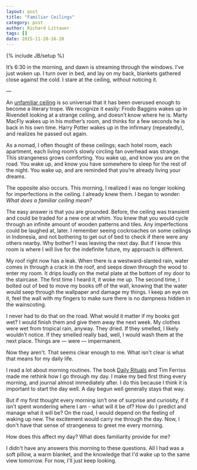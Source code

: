 ```yaml
---
layout: post
title: "Familiar Ceilings"
category: post
author: Richard Littauer
tags: []
date: 2015-11-28-16-20
---
```

{% include JB/setup %}

It’s 6:30 in the morning, and dawn is streaming through the windows. I’ve just woken up. I turn over in bed, and lay on my back, blankets gathered close against the cold. I stare at the ceiling, without noticing it.

—

An <a href="http://tvtropes.org/pmwiki/pmwiki.php/Main/UnfamiliarCeiling">unfamiliar ceiling</a> is so universal that it has been overused enough to become a literary trope. We recognize it easily: Frodo Baggins wakes up in Rivendell looking at a strange ceiling, and doesn’t know where he is. Marty MacFly wakes up in his mother’s room, and thinks for a few seconds he is back in his own time. Harry Potter wakes up in the infirmary (repeatedly), and realizes he passed out again.

As a nomad, I often thought of these ceilings; each hotel room, each apartment, each living room’s slowly circling fan overhead was strange. This strangeness grows comforting. You wake up, and know you are on the road. You wake up, and know you have somewhere to sleep for the rest of the night. You wake up, and are reminded that you’re already living your dreams.

The opposite also occurs. This morning, I realized I was no longer looking for imperfections in the ceiling. I already knew them. I began to wonder: <em>What does a familiar ceiling mean?</em>

The easy answer is that you are grounded. Before, the ceiling was transient and could be traded for a new one at whim. You knew that you would cycle through an infinite amount of wooden patterns and tiles. Any imperfections could be laughed at, later. I remember seeing cockroaches on some ceilings in Indonesia, and not bothering to get out of bed to check if there were any others nearby. Why bother? I was leaving the next day. But if I know this room is where I will live for the indefinite future, my approach is different.

My roof right now has a leak. When there is a westward-slanted rain, water comes in through a crack in the roof, and seeps down through the wood to enter my room. It drips loudly on the metal plate at the bottom of my door to the staircase. The first time I heard it, it woke me up. The second time, I bolted out of bed to move my books off of the wall, knowing that the water would seep through the wallpaper and damage my things. I keep an eye on it, feel the wall with my fingers to make sure there is no dampness hidden in the wainscoting.

I never had to do that on the road. What would it matter if my books got wet? I would finish them and give them away the next week. My clothes were wet from tropical rain, anyway. They dried. If they smelled, I likely wouldn’t notice. If they smelled really bad, well, I would wash them at the next place. Things are — were — impermanent.

Now they aren't. That seems clear enough to me. What isn't clear is what that means for my daily life.

I read a lot about morning routines. The book <a href="//www.amazon.com/gp/product/0307273601/ref=as_li_tl?ie=UTF8&amp;camp=1789&amp;creative=9325&amp;creativeASIN=0307273601&amp;linkCode=as2&amp;tag=antinomadic-20&amp;linkId=FNPGJ5XIX5CMIMJB”" rel="“nofollow”">Daily Rituals</a> and Tim Ferriss made me rethink how I go through my day. I make my bed first thing every morning, and journal almost immediately after. I do this because I think it is important to start the day well. A day begun well generally stays that way.

But if my first thought every morning isn’t one of surprise and curiosity, if it isn’t spent wondering where I am - what will it be of? How do I predict and manage what it will be? On the road, I would depend on the feeling of waking up new. The excitement would carry me through the day. Now, I don't have that sense of strangeness to greet me every morning.

How does this affect my day? What does familiarity provide for me?

I didn't have any answers this morning to these questions. All I had was a soft pillow, a warm blanket, and the knowledge that I'd wake up to the same view tomorrow. For now, I'll just keep looking.